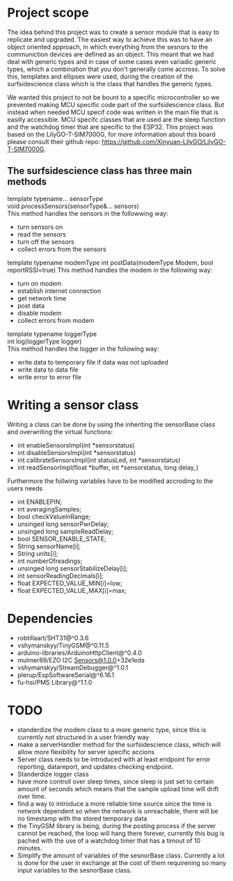 # Project scope
The idea behind this project was to create a sensor module that is easy to replicate and upgraded.
The easiest way to achieve this was to have an object oriented approach, in which everything from the sesnors to the communiction devices are defined as an object.
This meant that we had deal with generic types and in case of some cases even variadic generic types, which a combination that you don't generally come accross.
To solve this, templates and ellipses were used, during the creation of the surfsidescience class which is the class that handles the generic types.

We wanted this project to not be bount to a specific microcontroller so we prevented making MCU specific code part of the surfsidescience class. But instead when needed MCU specif code was written in the main file that is easilly accessible.
MCU specifc classes that are used are the sleep function and the watchdog timer that are specific to the ESP32. This project was based on the LilyGO-T-SIM7000G, for more information about this board please consult their github repo: https://github.com/Xinyuan-LilyGO/LilyGO-T-SIM7000G.

## The surfsidescience class has three main methods

template typename... sensorType <br>
void processSensors(sensorType&... sensors)<br>
This method handles the sensors in the followwing way:
- turn sensors on
- read the sensors
- turn off the sensors
- collect errors from the sensors

template typename modemType
int postData(modemType Modem, bool reportRSSI=true) 
This method handles the modem in the following way:
- turn on modem
- establish internet connection
- get network time
- post data
- disable modem
- collect errors from modem

template typename loggerType<br>
int log(loggerType logger)<br>
This method handles the logger in the following way:
- write data to temporary file if data was not uploaded
- write data to data file
- write error to error file

# Writing a sensor class
Writing a class can be done by using the inheriting the sensorBase class and overwriting the virtual functions:
- int enableSensorsImpl(int *sensorstatus)
- int disableSensorsImpl(int *sensorstatus)
- int calibrateSensorsImpl(int statusLed, int *sensorstatus)
- int readSensorImpl(float *buffer, int *sensorstatus, long delay_)

Furthermore the follwing variables have to be modified accroding to the users needs
- int ENABLEPIN;
- int averagingSamples;
- bool checkValueInRange;
- unsinged long sensorPwrDelay;
- unsinged long sampleReadDelay;
- bool SENSOR_ENABLE_STATE;
- String sensorName[i];
- String units[i];
- int numberOfreadings;
- unsinged long sensorStabilizeDelay[i];
- int sensorReadingDecimals[i];
- float EXPECTED_VALUE_MIN[i]=low;
- float EXPECTED_VALUE_MAX[i]=max;

# Dependencies 
- robtillaart/SHT31@^0.3.6
- vshymanskyy/TinyGSM@^0.11.5
- arduino-libraries/ArduinoHttpClient@^0.4.0
- mulmer89/EZO I2C Sensors@1.0.0+32e1eda
- vshymanskyy/StreamDebugger@^1.0.1
- plerup/EspSoftwareSerial@^6.16.1
- fu-hsi/PMS Library@^1.1.0

# TODO
- standerdize the modem class to a more generic type, since this is currently not structured in a user friendly way
- make a serverHandler method for the surfsidescience class, which will allow more flexibility for server specific accions
- Server class needs to be introduced with at least endpoint for error reporting, datareport, and updates checking endpoint.
- Standerdize logger class 
- have more controll over sleep times, since sleep is just set to certain amount of seconds which means that the sample upload time will drift over time.
- find a way to introduce a more reliable time source since the time is network dependent so when the network is unreachable, there will be no timestamp with the stored temporary data
- the TinyGSM library is being, during the posting process if the server cannot be reached, the loop will hang there forever, currently this bug is pached with the use of a watchdog timer that has a timout of 10 minutes.
- Simplify the amount of variables of the sesnorBase class. Currently a lot is done for the user in exchange at the cost of them requirening so many input variables to the sesnorBase class.
